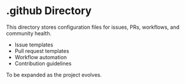 # .github Directory

This directory stores configuration files for issues, PRs, workflows, and community health.

- Issue templates
- Pull request templates
- Workflow automation
- Contribution guidelines

To be expanded as the project evolves.